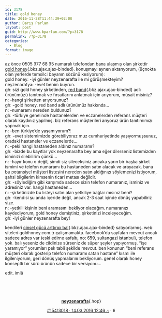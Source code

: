 ```yaml
---
id: 3178
title: gold honey
date: 2016-11-28T11:44:39+02:00
author: Barış Parlan
layout: post
guid: http://www.bparlan.com/?p=3178
permalink: /?p=3178
categories:
  - Blog
format: image
---
```

<div class="ttr_start">
</div>

az önce 0505 977 68 95 numaralı telefondan bana ulaşmış olan şirkettir [gold honey](https://tr.instela.com/gold-honey--18110160 "gold honey"){.bkz.ajax.ajax-binded}. konuşmayı aynen aktarıyorum, (üçnokta olan yerlerde temsilci bayanın sözünü kesiyorum):  
gold honey: -iyi günler neyzenarafta ile mi görüşmekteyim?  
neyzenarafya: -evet benim buyrun.  
gh: sizi gold honey şirketinden, [red band](https://tr.instela.com/red-band--18110588 "red band"){.bkz.ajax.ajax-binded} adlı ürünümüzü tanıtmak ve fırsatlarını anlatmak için arıyorum, müsait misiniz?  
n: -hangi şirketten arıyorsunuz?  
gh: -gold honey. red band adlı ürünümüz hakkında&#8230;  
n: -numaramı nereden buldunuz?  
gh: -türkiye genelinde hastanelerden ve eczanelerden referans müşteri olarak kaydınız yapılmış. biz referans müşterileri arıyoruz ürün tanıtımımızı yapmak için.  
n: -ben türkiye&#8217;de yaşamıyorum?!  
gh: -evet sistemimizde görebiliyoruz muz cumhuriyetinde yaşıyormuşsunuz, oradaki hastaneler ve eczanelerde&#8230;  
n: -peki hangi hastaneden aldınız numaramı?  
gh: -bizde bu kayıtlar yok neyzenarafta bey ama eğer dilerseniz listemizden isminizi silebilirim çünkü&#8230;  
n: -hayır konu o değil, şimdi siz sileceksiniz ancaka yarın bir başka şirket ismimi ve telefon numaramı bu hastaneden satın alacak ve arayacak. bana bu potansiyel müşteri listesini nereden satın aldığınızı söylemenizi istiyorum, şahsi bilgilerim kimsenin ticari metası değildir.  
gh: -söylediğim gibi karşımda sadece sizin telefon numaranız, isminiz ve adresiniz var. hangi hastaneden&#8230;  
n: -şirketinizde bu listeyi satın alan yetkiliye bağlar mısınız beni?  
gh: -kendisi şu anda içeride değil, ancak 2-3 saat içinde dönüş yapabiliriz size.  
n: -yetkili kişinin beni aramasını bekliyor olacağım. numaranızı kaydediyorum, gold honey demiştiniz, şirketinizi inceleyeceğim.  
gh: -iyi günler neyzenarafta bey!

kendileri [cinsel gücü arttırıcı bal](https://tr.instela.com/cinsel-gucu-arttirici-bal--18110591 "cinsel gücü arttırıcı bal"){.bkz.ajax.ajax-binded} satıyorlarmış. web siteleri goldhoney.com.tr çalışmamakta. facebook&#8217;da sayfaları mevcut ancak sadece adres var (eski edirne asfaltı, no: 659, sultangazi istanbul), telefon yok. balı yeseniz de cildinize sürseniz de süper şeyler yapıyormuş. &#8220;işe yaramıyor&#8221; yorumları pek tabii şekilde mevcut. ben konunun &#8220;beni referans müşteri olarak gösterip telefon numaramı satan hastane&#8221; kısmı ile ilgileniyorum, geri dönüş yapmalarını bekliyorum. genel olarak honey konseptli bir sürü ürünün sadece bir versiyonu&#8230;

edit. imlâ

&nbsp;<header class="dateauthor"> 

[**neyzenarafta**](https://tr.instela.com/user/neyzenarafta--159601){.hop}</p> 

<div class="date-permalink">
  <a class="permalink ajax ajax-binded" title="gold honey" href="https://tr.instela.com/gold-honey---15413018">#15413018 · <time datetime="2016-03-14T12:46:15+0200">14.03.2016 12:46</time><time title="14.03.2016 12:47" datetime="2016-03-14T12:47:06+0200"> ~</time></a> · <span title="okunma sayısı"><i class="fa fa-line-chart"></i> 9</span>
</div></header> 

<div class="ttr_end">
</div>